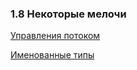 ### 1.8 Некоторые мелочи

[Управления потоком](https://github.com/unixlinuxgeek/The_Go_Programming_Language/blob/main/lessons/chapter1/1.8/1.%D0%A3%D0%BF%D1%80%D0%B0%D0%B2%D0%BB%D0%B5%D0%BD%D0%B8%D0%B5_%D0%BF%D0%BE%D1%82%D0%BE%D0%BA%D0%BE%D0%BC.md)

[Именованные типы](https://github.com/unixlinuxgeek/The_Go_Programming_Language/blob/main/lessons/chapter1/1.8/2.%D0%98%D0%BC%D0%B5%D0%BD%D0%BE%D0%B2%D0%B0%D0%BD%D0%BD%D1%8B%D0%B5_%D1%82%D0%B8%D0%BF%D1%8B.md)